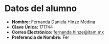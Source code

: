# Datos del alumno
- **Nombre:** Fernanda Daniela Hinze Medina
- **Clave Única:**  171744
- **Correo Electrónico:** fernanda.hinze@itam.mx
- **Preferencia de Nombre:** Fer